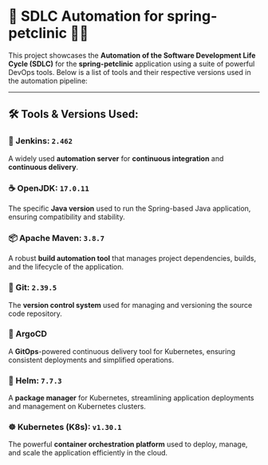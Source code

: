 # 🌟 **SDLC Automation for spring-petclinic** 🐱‍💻

This project showcases the **Automation of the Software Development Life Cycle (SDLC)** for the **spring-petclinic** application using a suite of powerful DevOps tools. Below is a list of tools and their respective versions used in the automation pipeline:

---

## 🛠️ **Tools & Versions Used**:

### **🔧 Jenkins**: `2.462`  
A widely used **automation server** for **continuous integration** and **continuous delivery**.

### **☕ OpenJDK**: `17.0.11`  
The specific **Java version** used to run the Spring-based Java application, ensuring compatibility and stability.

### **📦 Apache Maven**: `3.8.7`  
A robust **build automation tool** that manages project dependencies, builds, and the lifecycle of the application.

### **🔄 Git**: `2.39.5`  
The **version control system** used for managing and versioning the source code repository.

### **🎯 ArgoCD**  
A **GitOps**-powered continuous delivery tool for Kubernetes, ensuring consistent deployments and simplified operations.

### **🛒 Helm**: `7.7.3`  
A **package manager** for Kubernetes, streamlining application deployments and management on Kubernetes clusters.

### **☸️ Kubernetes (K8s)**: `v1.30.1`  
The powerful **container orchestration platform** used to deploy, manage, and scale the application efficiently in the cloud.
